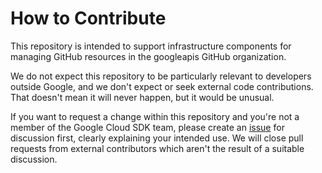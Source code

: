 # How to Contribute

This repository is intended to support infrastructure components
for managing GitHub resources in the googleapis GitHub organization.

We do not expect this repository to be particularly relevant to
developers outside Google, and we don't expect or seek external code
contributions. That doesn't mean it will never happen, but it would
be unusual.

If you want to request a change within this repository and you're
not a member of the Google Cloud SDK team, please create an
[issue](https://github.com/googleapis/infra-github/issues)
for discussion first, clearly explaining your intended use. We will
close pull requests from external contributors which aren't the
result of a suitable discussion.
